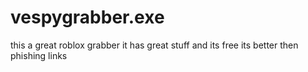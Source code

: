 # vespygrabber.exe
this a great roblox grabber it has great stuff and its free its better then phishing links
